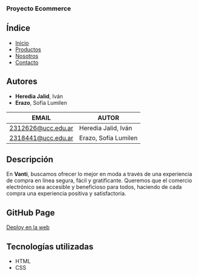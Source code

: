 ### Proyecto Ecommerce

## Índice
- [Inicio](https://ucc-labcompu2.github.io/proyecto2024-heredia-erazo/index.html)
- [Productos](https://ucc-labcompu2.github.io/proyecto2024-heredia-erazo/productos.html)
- [Nosotros](https://ucc-labcompu2.github.io/proyecto2024-heredia-erazo/nosotros.html)
- [Contacto](https://ucc-labcompu2.github.io/proyecto2024-heredia-erazo/contacto.html)


## Autores
- **Heredia Jalid**, Iván
- **Erazo**, Sofía Lumilen

|EMAIL|AUTOR|
|-----|-----|
|2312626@ucc.edu.ar|Heredia Jalid, Iván|
|2318441@ucc.edu.ar|Erazo, Sofía Lumilen|

## Descripción

En **Vanti**, buscamos ofrecer lo mejor en moda a través de una experiencia de compra en línea segura, fácil y gratificante. Queremos que el comercio electrónico sea accesible y beneficioso para todos, haciendo de cada compra una experiencia positiva y satisfactoria.

## GitHub Page

[Deploy en la web](https://ucc-labcompu2.github.io/proyecto2024-heredia-erazo/index.html)

## Tecnologías utilizadas

- HTML
- CSS
